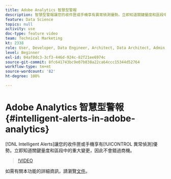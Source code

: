 ```yaml
---
title: Adobe Analytics 智慧型警報
description: 智慧型警報讓您的收件匣或手機享有異常偵測優勢。立即知道關鍵量度和區段中的重大變更，因此不會錯過商機。
feature: Data Science
topics: null
activity: use
doc-type: feature video
team: Technical Marketing
kt: 2338
role: User, Developer, Data Engineer, Architect, Data Architect, Admin, Leader
level: Beginner
exl-id: 04af0dc3-3cf3-446d-924c-82f21ee6974c
source-git-commit: 8fc641743bc9e07b838a22ca64ccc15344d52764
workflow-type: tm+mt
source-wordcount: '82'
ht-degree: 100%

---
```


# Adobe Analytics 智慧型警報 {#intelligent-alerts-in-adobe-analytics}

[!DNL Intelligent Alerts]讓您的收件匣或手機享有[!UICONTROL 異常偵測]優勢。立即知道關鍵量度和區段中的重大變更，因此不會錯過商機。

>[!VIDEO](https://video.tv.adobe.com/v/25446/?quality=12&learn=on)

如需有關本功能的詳細資訊，請瀏覽[文件](https://experienceleague.adobe.com/docs/analytics/analyze/analysis-workspace/virtual-analyst/intelligent-alerts/intellligent-alerts.html?lang=zh-Hant)。
